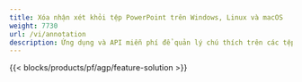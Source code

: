 ```yaml
---
title: Xóa nhận xét khỏi tệp PowerPoint trên Windows, Linux và macOS
weight: 7730
url: /vi/annotation
description: Ứng dụng và API miễn phí để quản lý chú thích trên các tệp PowerPoint như PPT, PPTX, PPS, POT, PPSX, PPTM, PPSM, POTX, POTM và ODP
---
```


{{< blocks/products/pf/agp/feature-solution >}} 

